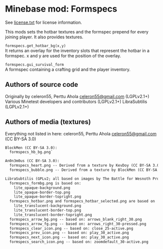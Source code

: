 Minebase mod: Formspecs
=======================
See [license.txt](./license.txt) for license information.

This mods sets the hotbar textures and the formspec prepend for every joining 
player. It also provides textures.

`formspecs.get_hotbar_bg(x,y)`  
It returns an overlay for the inventory slots that represent the hotbar in a 
formspec. x and y are used for the position of the overlay.

`formspecs.gui_survival_form`  
A formspec containing a crafting grid and the player inventory.

Authors of source code
----------------------
Originally by celeron55, Perttu Ahola <celeron55@gmail.com> (LGPLv2.1+)
Various Minetest developers and contributors (LGPLv2.1+)
LibraSubtilis (LGPLv2.1+)

Authors of media (textures)
---------------------------
Everything not listed in here:
celeron55, Perttu Ahola <celeron55@gmail.com> (CC BY-SA 3.0)

```txt
BlockMen (CC BY-SA 3.0):  
  formspecs_hb_bg.png`

An0n3m0us (CC BY-SA 3.0):  
  formspecs_heart.png -- Derived from a texture by KevDoy (CC BY-SA 3.0)  
  formspecs_bubble.png -- Derived from a texture by BlockMen (CC BY-SA 3.0)  

LibraSubtilis (GPLv2; all based on images by The Battle for Wesnoth Project)  
  formspecs_formbg.png is based on:  
    lite_opaque-background.png  
    lite_opaque-border-top.png  
    lite_opaque-border-topright.png  
  formspecs_hotbar.png and formspecs_hotbar_selected.png are based on  
    lite_translucent-background.png  
    lite_translucent-border-top.png  
    lite_translucent-border-topright.png  
  formspecs_arrow_bg.png -- based on: arrows_blank_right_30.png
  formspecs_arrow_fg.png -- based on: arrows_right_30-pressed.png
  formspecs_clear_icon.png -- based on: close_25-active.png
  formspecs_prev_icon.png -- based on: play_30_active.png
  formspecs_next_icon.png -- based on: play_30_active.png
  formspecs_search_icon.png -- based on: zoomdefault_30-active.png
```

